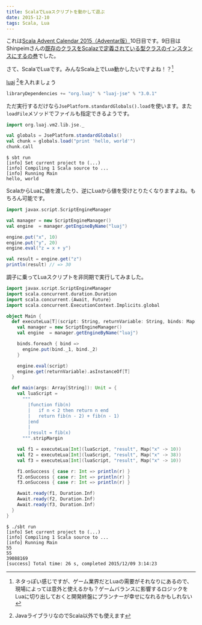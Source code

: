 ```yaml
---
title: ScalaでLuaスクリプトを動かして遊ぶ
date: 2015-12-10
tags: Scala, Lua
---
```


これは[Scala Advent Calendar 2015（Adventar版）](http://www.adventar.org/calendars/904)10日目です。9日目はShinpeimさんの[既存のクラスをScalazで定義されている型クラスのインスタンスにするの巻](http://nekogata.hatenablog.com/entry/2015/12/09/000000)でした。

さて、ScalaでLuaです。みんなScala上でLua動かしたいですよね！？[^1]

[luaj](http://www.luaj.org/luaj/3.0/README.html) [^2]を入れましょう

```scala
libraryDependencies += "org.luaj" % "luaj-jse" % "3.0.1"
```

ただ実行するだけなら`JsePlatform.standardGlobals().load`を使います。また`loadFile`メソッドでファイルも指定できるようです。

```scala
import org.luaj.vm2.lib.jse._

val globals = JsePlatform.standardGlobals()
val chunk = globals.load("print 'hello, world'")
chunk.call
```

```
$ sbt run
[info] Set current project to (...)
[info] Compiling 1 Scala source to ...
[info] Running Main
hello, world
```

ScalaからLuaに値を渡したり、逆にLuaから値を受けとりたくなりますよね。もちろん可能です。

```scala
import javax.script.ScriptEngineManager

val manager = new ScriptEngineManager()
val engine  = manager.getEngineByName("luaj")

engine.put("x", 10)
engine.put("y", 20)
engine.eval("z = x + y")

val result = engine.get("z")
println(result) // => 30
```

調子に乗ってLuaスクリプトを非同期で実行してみました。

```scala
import javax.script.ScriptEngineManager
import scala.concurrent.duration.Duration
import scala.concurrent.{Await, Future}
import scala.concurrent.ExecutionContext.Implicits.global

object Main {
  def executeLua[T](script: String, returnVariable: String, binds: Map[String, Any]): Future[T] = Future {
    val manager = new ScriptEngineManager()
    val engine  = manager.getEngineByName("luaj")

    binds.foreach { bind =>
      engine.put(bind._1, bind._2)
    }

    engine.eval(script)
    engine.get(returnVariable).asInstanceOf[T]
  }

  def main(args: Array[String]): Unit = {
    val luaScript =
      """
        |function fib(n)
        |   if n < 2 then return n end
        |   return fib(n - 2) + fib(n - 1)
        |end
        |
        |result = fib(x)
      """.stripMargin

    val f1 = executeLua[Int](luaScript, "result", Map("x" -> 10))
    val f2 = executeLua[Int](luaScript, "result", Map("x" -> 38))
    val f3 = executeLua[Int](luaScript, "result", Map("x" -> 10))

    f1.onSuccess { case r: Int => println(r) }
    f2.onSuccess { case r: Int => println(r) }
    f3.onSuccess { case r: Int => println(r) }

    Await.ready(f1, Duration.Inf)
    Await.ready(f2, Duration.Inf)
    Await.ready(f3, Duration.Inf)
  }
}
```

```
$ ./sbt run
[info] Set current project to (...)
[info] Compiling 1 Scala source to ...
[info] Running Main
55
55
39088169
[success] Total time: 26 s, completed 2015/12/09 3:14:23
```

[^1]: ネタっぽい感じですが、ゲーム業界だとLuaの需要がそれなりにあるので、現場によっては意外と使えるかも？ゲームバランスに影響するロジックをLuaに切り出しておくと開発終盤にプランナーが幸せになれるかもしれない
[^2]: JavaライブラリなのでScala以外でも使えます
